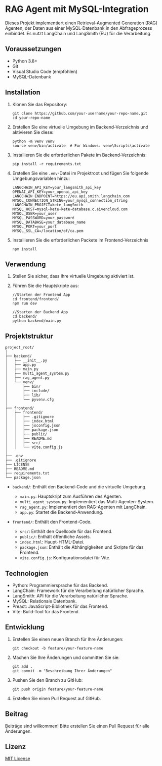 # RAG Agent mit MySQL-Integration

Dieses Projekt implementiert einen Retrieval-Augmented Generation (RAG) Agenten, der Daten aus einer MySQL-Datenbank in den Abfrageprozess einbindet. Es nutzt LangChain und LangSmith (EU) für die Verarbeitung.

## Voraussetzungen

- Python 3.8+
- Git
- Visual Studio Code (empfohlen)
- MySQL-Datenbank

## Installation

1. Klonen Sie das Repository:
   ```
   git clone https://github.com/your-username/your-repo-name.git
   cd your-repo-name
   ```

2. Erstellen Sie eine virtuelle Umgebung im Backend-Verzeichnis und aktivieren Sie diese:
   ```
   python -m venv venv
   source venv/bin/activate  # Für Windows: venv\Scripts\activate
   ```

3. Installieren Sie die erforderlichen Pakete im Backend-Verzeichnis:
   ```
   pip install -r requirements.txt
   ```

4. Erstellen Sie eine `.env`-Datei im Projektroot und fügen Sie folgende Umgebungsvariablen hinzu:
   ```
   LANGCHAIN_API_KEY=your_langsmith_api_key
   OPENAI_API_KEY=your_openai_api_key
   LANGCHAIN_ENDPOINT=https://eu.api.smith.langchain.com
   MYSQL_CONNECTION_STRING=your_mysql_connection_string
   LANGCHAIN_PROJECT=kete_langSmith
   MYSQL_HOST=mysql-kete-kete-database.c.aivencloud.com
   MYSQL_USER=your_user
   MYSQL_PASSWORD=your_password
   MYSQL_DATABASE=your_database_name
   MYSQL_PORT=your_port
   MYSQL_SSL_CA=/location/of/ca.pem
   ```
5. Installieren Sie die erforderlichen Packete im Frontend-Verzeichnis
   ```
   npm install
   ```

## Verwendung

1. Stellen Sie sicher, dass Ihre virtuelle Umgebung aktiviert ist.

2. Führen Sie die Hauptskripte aus:
   ```
   //Starten der Frontend App
   cd frontend/frontend/
   npm run dev

   //Starten der Backend App
   cd backend/
   python backend/main.py
   ```

## Projektstruktur

```
project_root/
│
├── backend/
│   ├── __init__.py
│   ├── app.py
│   ├── main.py
│   ├── multi_agent_system.py
│   ├── rag_agent.py
│   └── venv/
│       ├── bin/
│       ├── include/
│       ├── lib/
│       └── pyvenv.cfg
│
├── frontend/
│   ├── frontend/
│   │   ├── .gitignore
│   │   ├── index.html
│   │   ├── jsconfig.json
│   │   ├── package.json
│   │   ├── public/
│   │   ├── README.md
│   │   ├── src/
│   │   └── vite.config.js
│
├── .env
├── .gitignore
├── LICENSE
├── README.md
├── requirements.txt
└── package.json
```

- `backend/`: Enthält den Backend-Code und die virtuelle Umgebung.
  - `main.py`: Hauptskript zum Ausführen des Agenten.
  - `multi_agent_system.py`: Implementiert das Multi-Agenten-System.
  - `rag_agent.py`: Implementiert den RAG-Agenten mit LangChain.
  - `app.py`: Startet die Backend-Anwendung.

- `frontend/`: Enthält den Frontend-Code.
  - `src/`: Enthält den Quellcode für das Frontend.
  - `public/`: Enthält öffentliche Assets.
  - `index.html`: Haupt-HTML-Datei.
  - `package.json`: Enthält die Abhängigkeiten und Skripte für das Frontend.
  - `vite.config.js`: Konfigurationsdatei für Vite.

## Technologien
- Python: Programmiersprache für das Backend.
- LangChain: Framework für die Verarbeitung natürlicher Sprache.
- LangSmith: API für die Verarbeitung natürlicher Sprache.
- MySQL: Relationale Datenbank.
- Preact: JavaScript-Bibliothek für das Frontend.
- Vite: Build-Tool für das Frontend.

## Entwicklung

1. Erstellen Sie einen neuen Branch für Ihre Änderungen:
   ```
   git checkout -b feature/your-feature-name
   ```

2. Machen Sie Ihre Änderungen und committen Sie sie:
   ```
   git add .
   git commit -m "Beschreibung Ihrer Änderungen"
   ```

3. Pushen Sie den Branch zu GitHub:
   ```
   git push origin feature/your-feature-name
   ```

4. Erstellen Sie einen Pull Request auf GitHub.

## Beitrag

Beiträge sind willkommen! Bitte erstellen Sie einen Pull Request für alle Änderungen.

## Lizenz

[MIT License](https://opensource.org/licenses/MIT)
